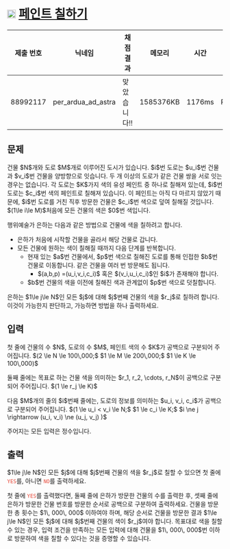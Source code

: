 # <img width="20px"  src="https://d2gd6pc034wcta.cloudfront.net/tier/22.svg" class="solvedac-tier"> [페인트 칠하기](https://www.acmicpc.net/problem/30810) 

| 제출 번호 | 닉네임 | 채점 결과 | 메모리 | 시간 | 언어 | 코드 길이 |
|---|---|---|---|---|---|---|
|88992117|per_ardua_ad_astra|맞았습니다!! |1585376KB|1176ms|PyPy3|1263B|

## 문제
<p>건물 $N$개와 도로 $M$개로 이루어진 도시가 있습니다. $i$번 도로는 $u_i$번 건물과 $v_i$번 건물을 양방향으로 잇습니다. 두 개 이상의 도로가 같은 건물 쌍을 서로 잇는 경우는 없습니다. 각 도로는 $K$가지 색의 유성 페인트 중 하나로 칠해져 있는데, $i$번 도로는 $c_i$번 색의 페인트로 칠해져 있습니다. 이 페인트는 아직 다 마르지 않았기 때문에, $i$번 도로를 거친 직후 방문한 건물은 $c_i$번 색으로 덮여 칠해질 것입니다. $(1\le i\le M)$처음에 모든 건물의 색은 $0$번 색입니다.</p>

<p>행위예술가 은하는 다음과 같은 방법으로 건물에 색을 칠하려고 합니다.</p>

<ul>
	<li>은하가 처음에 시작할 건물을 골라서 해당 건물로 갑니다.</li>
	<li>모든 건물에 원하는 색이 칠해질 때까지 다음 단계를 반복합니다.
	<ul>
		<li>현재 있는 $a$번 건물에서, $p$번 색으로 칠해진 도로를 통해 인접한 $b$번 건물로 이동합니다. 같은 건물을 여러 번 방문해도 됩니다.
		<ul>
			<li>$(a,b,p) =(u_i,v_i,c_i)$ 혹은 $(v_i,u_i,c_i)$인 $i$가 존재해야 합니다.</li>
		</ul>
		</li>
		<li>$b$번 건물의 색을 이전에 칠해진 색과 관계없이 $p$번 색으로 덧칠합니다.</li>
	</ul>
	</li>
</ul>

<p>은하는 $1\le j\le N$인 모든 $j$에 대해 $j$번째 건물의 색을 $r_j$로 칠하려 합니다. 이것이 가능한지 판단하고, 가능하면 방법을 하나 출력하세요.</p>

## 입력
<p>첫 줄에 건물의 수 $N$, 도로의 수 $M$, 페인트 색의 수 $K$가 공백으로 구분되어 주어집니다. $(2 \le N \le 100\,000;$ $1 \le M \le 200\,000;$ $1 \le K \le 100\,000)$</p>

<p>둘째 줄에는 목표로 하는 건물 색을 의미하는 $r_1, r_2, \cdots, r_N$이 공백으로 구분되어 주어집니다. $(1 \le r_j \le K)$</p>

<p>다음 $M$개의 줄의 $i$번째 줄에는, 도로의 정보를 의미하는 $u_i, v_i, c_i$가 공백으로 구분되어 주어집니다. $(1 \le u_i < v_i \le N;$ $1 \le c_i \le K;$ $i \ne j \rightarrow (u_i, v_i) \ne (u_j, v_j) )$</p>

<p>주어지는 모든 입력은 정수입니다.</p>

## 출력
<p>$1\le j\le N$인 모든 $j$에 대해 $j$번째 건물의 색을 $r_j$로 칠할 수 있으면 첫 줄에 <span style="color:#e74c3c;"><code>YES</code></span>를, 아니면 <span style="color:#e74c3c;"><code>NO</code></span>를 출력하세요.</p>

<p>첫 줄에 <span style="color:#e74c3c;"><code>YES</code></span>를 출력했다면, 둘째 줄에 은하가 방문한 건물의 수를 출력한 후, 셋째 줄에 은하가 방문한 건물 번호를 방문한 순서로 공백으로 구분하여 출력하세요. 건물을 방문한 총 횟수는 $1\, 000\, 000$ 이하여야 하며, 해당 순서로 건물을 방문한 결과 $1\le j\le N$인 모든 $j$에 대해 $j$번째 건물의 색이 $r_j$여야 합니다. 목표대로 색을 칠할 수 있는 경우, 입력 조건을 만족하는 모든 입력에 대해 건물을 $1\, 000\, 000$번 이하로 방문하여 색을 칠할 수 있다는 것을 증명할 수 있습니다.</p>

